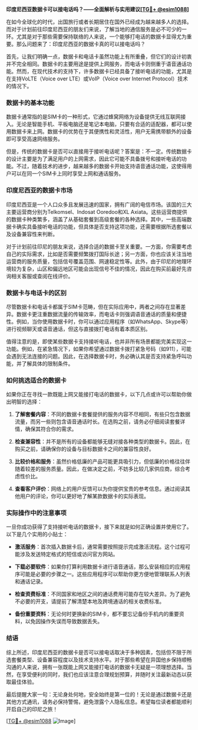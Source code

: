 **印度尼西亚数据卡可以接电话吗？——全面解析与实用建议[[TG💪+ @esim1088](https://t.me/s/esim1088)]**

在如今全球化的时代，出国旅行或者长期居住在国外已经成为越来越多人的选择。而对于计划前往印度尼西亚的朋友们来说，了解当地的通信服务是必不可少的一环。尤其是对于那些需要保持联络的人来说，一个能够打电话的数据卡显得尤为重要。那么问题来了：印度尼西亚的数据卡真的可以接电话吗？

首先，让我们明确一点，数据卡和电话卡虽然功能上有所重叠，但它们的设计初衷并不完全相同。数据卡的主要用途是提供上网服务，而电话卡则侧重于语音通话功能。然而，在现代技术的支持下，许多数据卡已经具备了接听电话的功能，尤其是在支持VoLTE（Voice over LTE）或VoIP（Voice over Internet Protocol）技术的情况下。

### 数据卡的基本功能

数据卡通常指的是SIM卡的一种形式，它通过蜂窝网络为设备提供无线互联网接入。无论是智能手机、平板电脑还是笔记本电脑，只要有合适的适配器，都可以使用数据卡来上网。数据卡的优势在于其便携性和灵活性，用户无需携带额外的设备即可享受高速网络服务。

但是，传统的数据卡是否可以直接用于接听电话呢？答案是：不一定。传统数据卡的设计主要是为了满足用户的上网需求，因此它可能不具备拨号和接听电话的功能。不过，随着技术的进步，越来越多的数据卡开始支持语音通话功能，这使得用户可以在同一个SIM卡上同时享受上网和通话服务。

### 印度尼西亚的数据卡市场

印度尼西亚是一个人口众多且发展迅速的国家，拥有广阔的电信市场。该国的三大主要运营商分别为Telkomsel、Indosat Ooredoo和XL Axiata。这些运营商提供的数据卡种类繁多，涵盖了从基础套餐到高级套餐的各种选择。其中，一些高端数据卡确实具备接听电话的功能，但具体是否支持这项功能，还需要根据所选套餐以及设备兼容性来判断。

对于计划前往印尼的朋友来说，选择合适的数据卡至关重要。一方面，你需要考虑自己的实际需求，比如是否需要频繁拨打国际长途；另一方面，你也应该关注当地运营商的服务质量，包括信号覆盖范围、网速稳定性等。此外，由于印尼的地理环境较为复杂，山区和偏远地区可能会出现信号不佳的情况，因此在购买前最好先咨询相关客服或查阅在线评价。

### 数据卡与电话卡的区别

尽管数据卡和电话卡都属于SIM卡范畴，但在实际应用中，两者之间存在显著差异。数据卡更注重数据流量的传输效率，而电话卡则强调语音通话的质量和便捷性。例如，当你使用数据卡时，你可以通过应用程序（如WhatsApp、Skype等）进行视频聊天或语音通话，但这与直接拨打电话有着本质区别。

值得注意的是，即使某些数据卡支持接听电话，也并非所有场景都能完美实现这一功能。例如，在紧急情况下，如果你希望通过数据卡拨打紧急号码（如911），可能会遇到无法连接的问题。因此，在选择数据卡时，务必确认其是否支持紧急呼叫功能，并了解具体的限制条件。

### 如何挑选适合的数据卡

如果你正在寻找一款既能上网又能接打电话的数据卡，以下几点或许可以帮助你做出明智的选择：

1. **了解套餐内容**：不同的数据卡套餐提供的服务内容不尽相同，有些只包含数据流量，而另一些则包含语音通话时长。在选购之前，请务必仔细阅读套餐详情，确保其符合你的需求。

2. **检查兼容性**：并不是所有的设备都能够无缝对接各种类型的数据卡。因此，在购买之前，请确保你的设备与目标数据卡之间的兼容性良好。

3. **比较价格和服务**：虽然价格低廉的产品可能更具吸引力，但低廉的价格往往伴随着较差的服务质量。因此，在做决定之前，不妨多比较几家供应商，综合考虑性价比。

4. **查看客户评价**：网络上的用户反馈可以为你提供宝贵的参考信息。通过阅读其他用户的评论，你可以更好地了解某款数据卡的实际表现。

### 实际操作中的注意事项

一旦你成功获得了支持接听电话的数据卡，接下来就是如何正确设置并使用它了。以下是几个实用的小贴士：

- **激活服务**：首次插入数据卡后，通常需要按照提示完成激活流程。这个过程可能涉及发送特定格式的短信或访问官方网站。
  
- **下载必要软件**：如果你打算利用数据卡进行语音通话，那么安装相应的应用程序可能是必要的步骤之一。这些应用程序可以帮助你更方便地管理联系人列表和通话记录。

- **检查资费标准**：不同国家和地区之间的通话费用可能存在较大差异。为了避免不必要的开支，请提前了解清楚本地及跨境通话的相关收费标准。

- **备份重要资料**：无论何时更换新的SIM卡，都不要忘记备份手机内的重要资料，以免因操作失误而导致数据丢失。

### 结语

综上所述，印度尼西亚的数据卡是否可以接电话取决于多种因素，包括但不限于所选套餐类型、设备兼容程度以及技术支持水平。对于那些希望在异国他乡保持顺畅沟通的人来说，拥有一张既能上网又能接打电话的数据卡无疑是一项理想选择。当然，在享受便利的同时，我们也应该注意合理规划预算，并随时关注最新动态以获取最佳体验。

最后提醒大家一句：无论身处何地，安全始终是第一位的！无论是通过数据卡还是其他方式通讯，请务必保持警惕，避免泄露个人隐私信息。希望每位读者都能顺利开启自己的印尼之旅！

[[TG💪+ @esim1088](https://t.me/s/esim1088) ![Image](https://i.postimg.cc/4NQfJmqS/Snipaste-2025-05-13-00-14-12.png)]